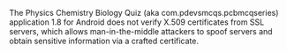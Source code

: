 The Physics Chemistry Biology Quiz (aka com.pdevsmcqs.pcbmcqseries) application 1.8 for Android does not verify X.509 certificates from SSL servers, which allows man-in-the-middle attackers to spoof servers and obtain sensitive information via a crafted certificate.